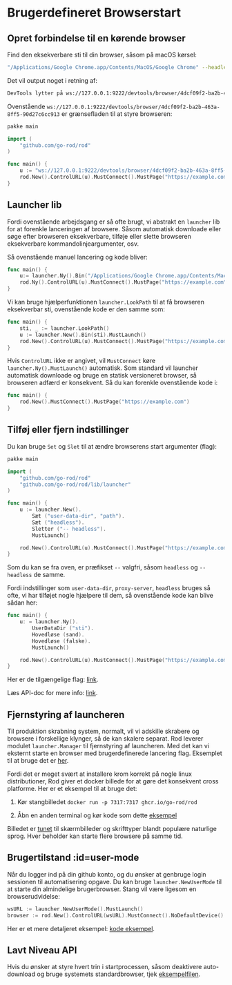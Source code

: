 # Brugerdefineret Browserstart

## Opret forbindelse til en kørende browser

Find den eksekverbare sti til din browser, såsom på macOS kørsel:

```bash
"/Applications/Google Chrome.app/Contents/MacOS/Google Chrome" --headless --remote-debugging-port=9222
```

Det vil output noget i retning af:

```txt
DevTools lytter på ws://127.0.0.1:9222/devtools/browser/4dcf09f2-ba2b-463a-8ff5-90d27c6cc913
```

Ovenstående `ws://127.0.0.1:9222/devtools/browser/4dcf09f2-ba2b-463a-8ff5-90d27c6cc913` er grænsefladen til at styre browseren:

```go
pakke main

import (
    "github.com/go-rod/rod"
)

func main() {
    u := "ws://127.0.0.1:9222/devtools/browser/4dcf09f2-ba2b-463a-8ff5-90d27c6cc913"
    rod.New().ControlURL(u).MustConnect().MustPage("https://example.com")
}
```

## Launcher lib

Fordi ovenstående arbejdsgang er så ofte brugt, vi abstrakt en `launcher` lib for at forenkle lanceringen af browsere. Såsom automatisk downloade eller søge efter browseren eksekverbare, tilføje eller slette browseren eksekverbare kommandolinjeargumenter, osv.

Så ovenstående manuel lancering og kode bliver:

```go
func main() {
    u:= launcher.Ny().Bin("/Applications/Google Chrome.app/Contents/MacOS/Google Chrome").MustLaunch()
    rod.Ny().ControlURL(u).MustConnect().MustPage("https://example.com")
}
```

Vi kan bruge hjælperfunktionen `launcher.LookPath` til at få browseren eksekverbar sti, ovenstående kode er den samme som:

```go
func main() {
    sti, _ := launcher.LookPath()
    u := launcher.New().Bin(sti).MustLaunch()
    rod.New().ControlURL(u).MustConnect().MustPage("https://example.com")
}
```

Hvis `ControlURL` ikke er angivet, vil `MustConnect` køre `launcher.Ny().MustLaunch()` automatisk. Som standard vil launcher automatisk downloade og bruge en statisk versioneret browser, så browseren adfærd er konsekvent. Så du kan forenkle ovenstående kode i:

```go
func main() {
    rod.New().MustConnect().MustPage("https://example.com")
}
```

## Tilføj eller fjern indstillinger

Du kan bruge `Set` og `Slet` til at ændre browserens start argumenter (flag):

```go
pakke main

import (
    "github.com/go-rod/rod"
    "github.com/go-rod/rod/lib/launcher"
)

func main() {
    u := launcher.New().
        Sæt ("user-data-dir", "path").
        Sæt ("headless").
        Sletter ("-- headless").
        MustLaunch()

    rod.New().ControlURL(u).MustConnect().MustPage("https://example.com")
}
```

Som du kan se fra oven, er præfikset `--` valgfri, såsom `headless` og `--headless` de samme.

Fordi indstillinger som `user-data-dir`, `proxy-server`, `headless` bruges så ofte, vi har tilføjet nogle hjælpere til dem, så ovenstående kode kan blive sådan her:

```go
func main() {
    u: = launcher.Ny().
        UserDataDir ("sti").
        Hovedløse (sand).
        Hovedløse (falske).
        MustLaunch()

    rod.New().ControlURL(u).MustConnect().MustPage("https://example.com")
}
```

Her er de tilgængelige flag: [link](https://peter.sh/experiments/chromium-command-line-switches).

Læs API-doc for mere info: [link](https://pkg.go.dev/github.com/go-rod/rod/lib/launcher#Launcher).

## Fjernstyring af launcheren

Til produktion skrabning system, normalt, vil vi adskille skrabere og browsere i forskellige klynger, så de kan skalere separat. Rod leverer modulet `launcher.Manager` til fjernstyring af launcheren. Med det kan vi eksternt starte en browser med brugerdefinerede lancering flag. Eksemplet til at bruge det er [her](https://github.com/go-rod/rod/blob/master/lib/launcher/rod-manager/main.go).

Fordi det er meget svært at installere krom korrekt på nogle linux distributioner, Rod giver et docker billede for at gøre det konsekvent cross platforme. Her er et eksempel til at bruge det:

1. Kør stangbilledet `docker run -p 7317:7317 ghcr.io/go-rod/rod`

2. Åbn en anden terminal og kør kode som dette [eksempel](https://github.com/go-rod/rod/blob/master/lib/examples/launch-managed/main.go)

Billedet er [tunet](https://github.com/go-rod/rod/blob/master/lib/docker/Dockerfile) til skærmbilleder og skrifttyper blandt populære naturlige sprog. Hver beholder kan starte flere browsere på samme tid.

## Brugertilstand :id=user-mode

Når du logger ind på din github konto, og du ønsker at genbruge login sessionen til automatisering opgave. Du kan bruge `launcher.NewUserMode` til at starte din almindelige brugerbrowser. Stang vil være ligesom en browserudvidelse:

```go
wsURL := launcher.NewUserMode().MustLaunch()
browser := rod.New().ControlURL(wsURL).MustConnect().NoDefaultDevice()
```

Her er et mere detaljeret eksempel: [kode eksempel](https://github.com/go-rod/rod/blob/master/lib/examples/use-rod-like-chrome-extension/main.go).

## Lavt Niveau API

Hvis du ønsker at styre hvert trin i startprocessen, såsom deaktivere auto-download og bruge systemets standardbrowser, tjek [eksempelfilen](https://github.com/go-rod/rod/blob/master/lib/launcher/example_test.go).
